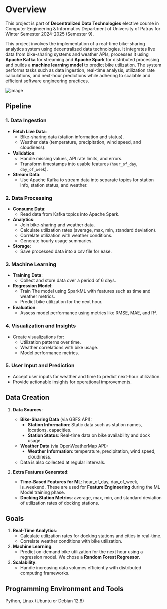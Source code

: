 # Overview
This project is part of **Decentralized Data Technologies** elective course in Computer Engineering & Informatics Department of University of Patras for Winter Semester 2024-2025 (Semester 9).

This project involves the implementation of a real-time bike-sharing analytics system using decentralized data technologies. It integrates live data from bike-sharing systems and weather APIs, processes it using **Apache Kafka** for streaming and **Apache Spark** for distributed processing and builds a **machine learning model** to predict bike utilization. The system performs tasks such as data ingestion, real-time analysis, utilization rate calculations, and next-hour predictions while adhering to scalable and efficient software engineering practices.

![image](https://github.com/user-attachments/assets/b909ec1f-3d32-4db2-b6b6-0c302ac3b3ef)

## Pipeline
### 1. Data Ingestion
- **Fetch Live Data**:
  - Bike-sharing data (station information and status).
  - Weather data (temperature, precipitation, wind speed, and cloudiness).
- **Validation**:
  - Handle missing values, API rate limits, and errors.
  - Transform timestamps into usable features (`hour_of_day`, `day_of_week`).
- **Stream Data**:
  - Use Apache Kafka to stream data into separate topics for station info, station status, and weather.

### 2. Data Processing
- **Consume Data**:
  - Read data from Kafka topics into Apache Spark.
- **Analytics**:
  - Join bike-sharing and weather data.
  - Calculate utilization rates (average, max, min, standard deviation).
  - Correlate utilization with weather conditions.
  - Generate hourly usage summaries.
- **Storage**:
  - Save processed data into a csv file for ease.

### 3. Machine Learning
- **Training Data**:
  - Collect and store data over a period of 6 days.
- **Regression Model**:
  - Train The model using SparkML with features such as time and weather metrics.
  - Predict bike utilization for the next hour.
- **Evaluation**:
  - Assess model performance using metrics like RMSE, MAE, and R².

### 4. Visualization and Insights
- Create visualizations for:
  - Utilization patterns over time.
  - Weather correlations with bike usage.
  - Model performance metrics.

### 5. User Input and Prediction
- Accept user inputs for weather and time to predict next-hour utilization.
- Provide actionable insights for operational improvements.

## Data Creation
1. **Data Sources**:
   - **Bike-Sharing Data** (via GBFS API):
     - **Station Information**: Static data such as station names, locations, capacities.
     - **Station Status**: Real-time data on bike availability and dock usage.
   - **Weather Data** (via OpenWeatherMap API):
     - **Weather Information**: temperature, precipitation, wind speed, cloudiness.
   - Data is also collected at regular intervals.

2. **Extra Features Generated**:
   - **Time-Based Features for ML**: hour_of_day, day_of_week, is_weekend. These are used for **Feature Engineering** during the ML Model training phase.
   - **Docking Station Metrics**: average, max, min, and standard deviation of utilization rates of docking stations.

## Goals
1. **Real-Time Analytics**:
   - Calculate utilization rates for docking stations and cities in real-time.
   - Correlate weather conditions with bike utilization.
2. **Machine Learning**:
   - Predict on-demand bike utilization for the next hour using a regression model. We chose a **Random Forest Regressor**.
3. **Scalability**:
   - Handle increasing data volumes efficiently with distributed computing frameworks.

## Programming Environment and Tools
Python, Linux (Ubuntu or Debian 12.8)
